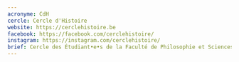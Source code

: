 ```yaml
---
acronyme: CdH
cercle: Cercle d'Histoire
website: https://cerclehistoire.be
facebook: https://facebook.com/cerclehistoire/
instagram: https://instagram.com/cerclehistoire/
brief: Cercle des Étudiant•e•s de la Faculté de Philosophie et Sciences sociales du Département Histoire, histoire de l'art et archéologie
---
```

